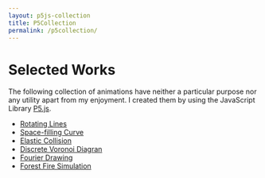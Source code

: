 ```yaml
---
layout: p5js-collection
title: P5Collection
permalink: /p5collection/
---
```


# Selected Works

The following collection of animations have neither a particular purpose nor any utility apart from my enjoyment.
I created them by using the JavaScript Library [P5.js](https://p5js.org/).

+ [Rotating Lines](rotation/)
+ [Space-filling Curve](sierpinski/)
+ [Elastic Collision](collisions/)
+ [Discrete Voronoi Diagran](voronoi/)
+ [Fourier Drawing](fourier/)
+ [Forest Fire Simulation](fire/)
